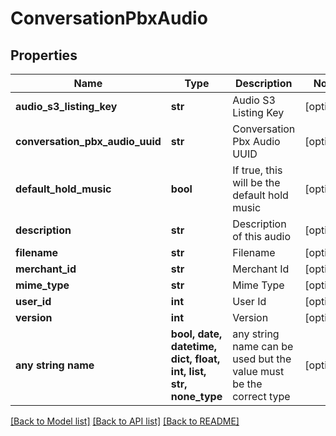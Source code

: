 # ConversationPbxAudio


## Properties
Name | Type | Description | Notes
------------ | ------------- | ------------- | -------------
**audio_s3_listing_key** | **str** | Audio S3 Listing Key | [optional] 
**conversation_pbx_audio_uuid** | **str** | Conversation Pbx Audio UUID | [optional] 
**default_hold_music** | **bool** | If true, this will be the default hold music | [optional] 
**description** | **str** | Description of this audio | [optional] 
**filename** | **str** | Filename | [optional] 
**merchant_id** | **str** | Merchant Id | [optional] 
**mime_type** | **str** | Mime Type | [optional] 
**user_id** | **int** | User Id | [optional] 
**version** | **int** | Version | [optional] 
**any string name** | **bool, date, datetime, dict, float, int, list, str, none_type** | any string name can be used but the value must be the correct type | [optional]

[[Back to Model list]](../README.md#documentation-for-models) [[Back to API list]](../README.md#documentation-for-api-endpoints) [[Back to README]](../README.md)


